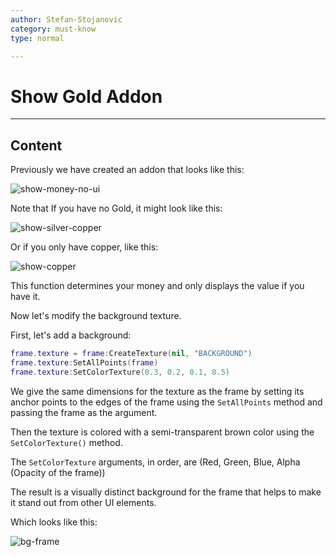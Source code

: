 ```yaml
---
author: Stefan-Stojanovic
category: must-know
type: normal

---
```


# Show Gold Addon

---
## Content

Previously we have created an addon that looks like this:

![show-money-no-ui](https://img.enkipro.com/6d6526066cd148fd4026ea9a2965ae53.png)

Note that If you have no Gold, it might look like this:

![show-silver-copper](https://img.enkipro.com/ab3a22955103848bf43682b6c668b333.png)

Or if you only have copper, like this:

![show-copper](https://img.enkipro.com/686e79fccf24dcb41a8b04147bc9c5d4.png)

This function determines your money and only displays the value if you have it.

Now let's modify the background texture.

First, let's add a background:
```lua
frame.texture = frame:CreateTexture(nil, "BACKGROUND")
frame.texture:SetAllPoints(frame)
frame.texture:SetColorTexture(0.3, 0.2, 0.1, 0.5)
```

We give the same dimensions for the texture as the frame by setting its anchor points to the edges of the frame using the `SetAllPoints` method and passing the frame as the argument.

Then the texture is colored with a semi-transparent brown color using the `SetColorTexture()` method.

The `SetColorTexture` arguments, in order, are (Red, Green, Blue, Alpha (Opacity of the frame))

The result is a visually distinct background for the frame that helps to make it stand out from other UI elements.

Which looks like this:

![bg-frame](https://img.enkipro.com/f811983c76bbd2178525b70fc4142633.png)
